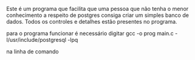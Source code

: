 Este é um programa que facilita que uma pessoa que não tenha o menor conhecimento a respeito de postgres consiga criar um simples banco de dados.
Todos os controles e detalhes estão presentes no programa.

para o programa funcionar é necessário digitar gcc -o prog main.c -I/usr/include/postgresql -lpq

na linha de comando 
